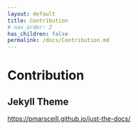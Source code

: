 ```yaml
---
layout: default
title: Contribution
# nav_order: 2
has_children: false
permalink: /docs/Contribution.md
---
```


# Contribution

## Jekyll Theme

https://pmarsceill.github.io/just-the-docs/